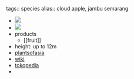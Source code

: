 tags:: species
alias:: cloud apple, jambu semarang

- ![](https://peach-geographical-bat-397.mypinata.cloud/ipfs/QmP4J5hUxqStWxQa1EMycX2mzuACL64ugkdLpKAuStCixA)
- ![](https://peach-geographical-bat-397.mypinata.cloud/ipfs/QmRXYepxCbYiQe2GygUuLF3s4MNnQZUmPZ9yJFZVm7phCR)
- products
	- [[fruit]]
- height: up to 12m
- [plantsofasia](http://www.plantsofasia.com/index/syzygium_samarangense/0-305)
- [wiki](https://en.wikipedia.org/wiki/Syzygium_samarangense)
- [tokopedia](https://www.tokopedia.com/levineflorist/syzygium-samarangense-jambu-air-dalhari-bibit-tanaman-buah-buahan?extParam=ivf%3Dfalse%26src%3Dsearch)
-